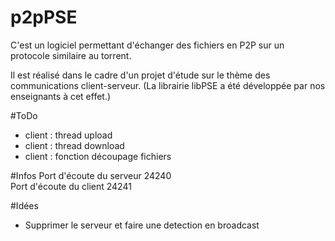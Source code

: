 # p2pPSE

C'est un logiciel permettant d'échanger des fichiers en P2P sur un protocole similaire au torrent.

Il est réalisé dans le cadre d'un projet d'étude sur le thème des communications client-serveur.
(La librairie libPSE a été développée par nos enseignants à cet effet.)

#ToDo
- client : thread upload
- client : thread download
- client : fonction découpage fichiers

#Infos
Port d'écoute du serveur 24240  
Port d'écoute du client 24241

#Idées
- Supprimer le serveur et faire une detection en broadcast
